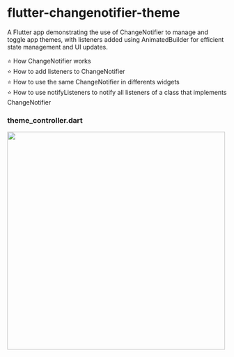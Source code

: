 # flutter-changenotifier-theme 
A Flutter app demonstrating the use of ChangeNotifier to manage and toggle app themes, with listeners added using AnimatedBuilder for efficient state management and UI updates.


⭐ How ChangeNotifier works <br>
⭐ How to add listeners to ChangeNotifier <br>
⭐ How to use the same ChangeNotifier in differents widgets <br>
⭐ How to use notifyListeners to notify all listeners of a class that implements ChangeNotifier

### theme_controller.dart
<div>  
  <img src="https://github.com/user-attachments/assets/88f535a2-1f74-4d10-8074-df39a4e9d8ae" width="500px">  
</div>  
